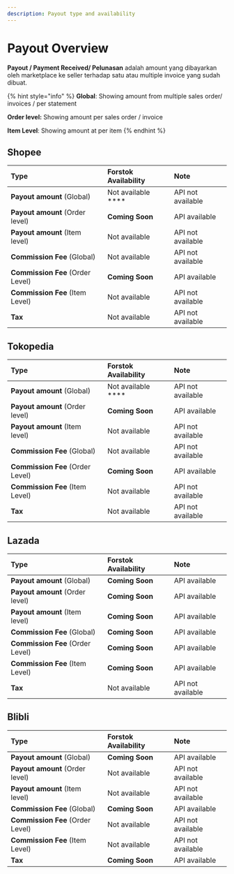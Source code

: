 ```yaml
---
description: Payout type and availability
---
```


# Payout Overview

**Payout / Payment Received/ Pelunasan** adalah amount yang dibayarkan oleh marketplace ke seller terhadap satu atau multiple invoice yang sudah dibuat.    

{% hint style="info" %}
**Global**:  Showing amount from multiple sales order/ invoices / per statement

**Order level:** Showing amount per sales order / invoice

**Item Level**: Showing amount at per item
{% endhint %}

## Shopee

| Type | Forstok Availability | Note |
| :--- | :--- | :--- |
| **Payout amount** \(Global\) | Not available **** | API not available |
| **Payout amount** \(Order level\) | **Coming Soon** | API available |
| **Payout amount**  \(Item level\) | Not available | API not available |
| **Commission Fee** \(Global\) | Not available | API not available |
| **Commission Fee** \(Order Level\) | **Coming Soon** | API available |
| **Commission Fee** \(Item Level\) | Not available | API not available |
| **Tax** | Not available | API not available |

## Tokopedia

| Type | Forstok Availability | Note |
| :--- | :--- | :--- |
| **Payout amount** \(Global\) | Not available **** | API not available |
| **Payout amount** \(Order level\) | **Coming Soon** | API available |
| **Payout amount**  \(Item level\) | Not available | API not available |
| **Commission Fee** \(Global\) | Not available | API not available |
| **Commission Fee** \(Order Level\) | **Coming Soon** | API available |
| **Commission Fee** \(Item Level\) | Not available | API not available |
| **Tax** | Not available | API not available |

## Lazada

| Type | Forstok Availability | Note |
| :--- | :--- | :--- |
| **Payout amount** \(Global\) | **Coming Soon**  | API available |
| **Payout amount** \(Order level\) | **Coming Soon** | API available |
| **Payout amount**  \(Item level\) | **Coming Soon** | API available |
| **Commission Fee** \(Global\) | **Coming Soon** | API available |
| **Commission Fee** \(Order Level\) | **Coming Soon** | API available |
| **Commission Fee** \(Item Level\) | **Coming Soon** | API available |
| **Tax** | Not available | API not available |

## Blibli

| Type | Forstok Availability | Note |
| :--- | :--- | :--- |
| **Payout amount** \(Global\) | **Coming Soon**  | API available |
| **Payout amount** \(Order level\) | Not available | API not available |
| **Payout amount**  \(Item level\) | Not available | API not available |
| **Commission Fee** \(Global\) | **Coming Soon** | API available |
| **Commission Fee** \(Order Level\) | Not available | API not available |
| **Commission Fee** \(Item Level\) | Not available | API not available |
| **Tax** | **Coming Soon** | API available |

## 

